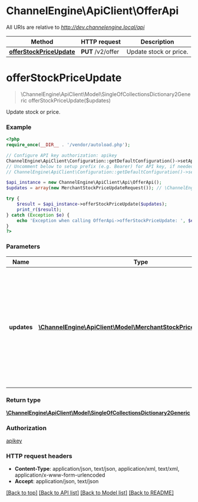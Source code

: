 # ChannelEngine\ApiClient\OfferApi

All URIs are relative to *http://dev.channelengine.local/api*

Method | HTTP request | Description
------------- | ------------- | -------------
[**offerStockPriceUpdate**](OfferApi.md#offerStockPriceUpdate) | **PUT** /v2/offer | Update stock or price.


# **offerStockPriceUpdate**
> \ChannelEngine\ApiClient\Model\SingleOfCollectionsDictionary2Generic offerStockPriceUpdate($updates)

Update stock or price.

### Example
```php
<?php
require_once(__DIR__ . '/vendor/autoload.php');

// Configure API key authorization: apikey
ChannelEngine\ApiClient\Configuration::getDefaultConfiguration()->setApiKey('apikey', 'YOUR_API_KEY');
// Uncomment below to setup prefix (e.g. Bearer) for API key, if needed
// ChannelEngine\ApiClient\Configuration::getDefaultConfiguration()->setApiKeyPrefix('apikey', 'Bearer');

$api_instance = new ChannelEngine\ApiClient\Api\OfferApi();
$updates = array(new MerchantStockPriceUpdateRequest()); // \ChannelEngine\ApiClient\Model\MerchantStockPriceUpdateRequest[] | References to the products that should be updated, and the new values  for the stock or price fields. It is possible to supply only one of the two fields  or both.

try {
    $result = $api_instance->offerStockPriceUpdate($updates);
    print_r($result);
} catch (Exception $e) {
    echo 'Exception when calling OfferApi->offerStockPriceUpdate: ', $e->getMessage(), PHP_EOL;
}
?>
```

### Parameters

Name | Type | Description  | Notes
------------- | ------------- | ------------- | -------------
 **updates** | [**\ChannelEngine\ApiClient\Model\MerchantStockPriceUpdateRequest[]**](../Model/MerchantStockPriceUpdateRequest.md)| References to the products that should be updated, and the new values  for the stock or price fields. It is possible to supply only one of the two fields  or both. |

### Return type

[**\ChannelEngine\ApiClient\Model\SingleOfCollectionsDictionary2Generic**](../Model/SingleOfCollectionsDictionary2Generic.md)

### Authorization

[apikey](../../README.md#apikey)

### HTTP request headers

 - **Content-Type**: application/json, text/json, application/xml, text/xml, application/x-www-form-urlencoded
 - **Accept**: application/json, text/json

[[Back to top]](#) [[Back to API list]](../../README.md#documentation-for-api-endpoints) [[Back to Model list]](../../README.md#documentation-for-models) [[Back to README]](../../README.md)


